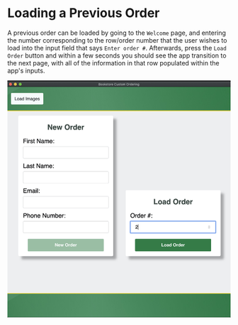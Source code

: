 # Loading a Previous Order

A previous order can be loaded by going to the `Welcome` page, and entering the number corresponding to the row/order number that the user wishes to load into the input field that says `Enter order #`. Afterwards, press the `Load Order` button and within a few seconds you should see the app transition to the next page, with all of the information in that row populated within the app's inputs.

![Loading Previous Order](./images/load_order_input.jpg)